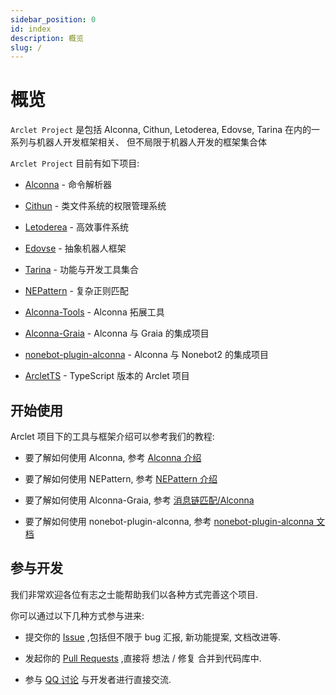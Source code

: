 ```yaml
---
sidebar_position: 0
id: index
description: 概览
slug: /
---
```


# 概览

`Arclet Project` 是包括 Alconna, Cithun, Letoderea, Edovse, Tarina 在内的一系列与机器人开发框架相关、
但不局限于机器人开发的框架集合体

`Arclet Project` 目前有如下项目:

- [Alconna](https://github.com/ArcletProject/Alconna) - 命令解析器
- [Cithun](https://github.com/ArcletProject/Cithun) - 类文件系统的权限管理系统
- [Letoderea](https://github.com/ArcletProject/Letoderea) - 高效事件系统
- [Edovse](https://github.com/ArcletProject/Edovse) - 抽象机器人框架
- [Tarina](https://github.com/ArcletProject/Tarina) - 功能与开发工具集合

- [NEPattern](https://github.com/ArcletProject/NEPattern) - 复杂正则匹配
- [Alconna-Tools](https://github.com/ArcletProject/Alconna-Tools) - Alconna 拓展工具
- [Alconna-Graia](https://github.com/ArcletProject/Alconna-Graia) - Alconna 与 Graia 的集成项目
- [nonebot-plugin-alconna](https://github.com/ArcletProject/nonebot-plugin-alconna) - Alconna 与 Nonebot2 的集成项目
- [ArcletTS](https://github.com/ArcletProject/ArcletTS) - TypeScript 版本的 Arclet 项目

## 开始使用

Arclet 项目下的工具与框架介绍可以参考我们的教程:

* 要了解如何使用 Alconna, 参考 [Alconna 介绍](./tutorial/alconna.mdx)
* 要了解如何使用 NEPattern, 参考 [NEPattern 介绍](./tutorial/nepattern.mdx)

* 要了解如何使用 Alconna-Graia, 参考 [消息链匹配/Alconna](https://graiax.cn/guide/message_parser/alconna.html)
* 要了解如何使用 nonebot-plugin-alconna, 参考 [nonebot-plugin-alconna 文档](https://github.com/ArcletProject/nonebot-plugin-alconna/blob/master/docs.md)

## 参与开发

我们非常欢迎各位有志之士能帮助我们以各种方式完善这个项目.

你可以通过以下几种方式参与进来:

 - 提交你的 [Issue](https://github.com/ArcletProject) ,包括但不限于 bug 汇报, 新功能提案, 文档改进等.

 - 发起你的 [Pull Requests](https://github.com/ArcletProject) ,直接将 想法 / 修复 合并到代码库中.

 - 参与 [QQ 讨论](https://jq.qq.com/?_wv=1027&k=PUPOnCSH) 与开发者进行直接交流.
